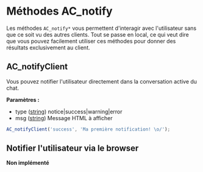 # Méthodes AC_notify
Les méthodes `AC_notify*` vous permettent d'interagir avec l'utilisateur sans que ce soit vu des autres clients. Tout se passe en local,
ce qui veut dire que vous pouvez facilement utiliser ces méthodes pour donner des résultats exclusivement au client.

## AC_notifyClient
Vous pouvez notifier l'utilisateur directement dans la conversation active du chat.

**Paramètres :**
- type ([string](#)) notice|success|warning|error
- msg ([string](#)) Message HTML à afficher

```Javascript
AC_notifyClient('success', 'Ma première notification! \o/');
```

## Notifier l'utilisateur via le browser

**Non implémenté**